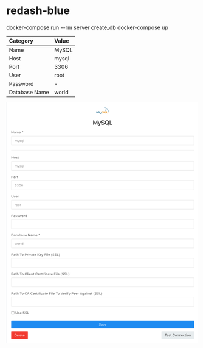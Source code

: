 # redash-blue

docker-compose run --rm server create_db
docker-compose up

| Category | Value |
|:--|:--|
|Name|	MySQL|
|Host|	mysql|
|Port|	3306|
|User|	root|
|Password|	-|
|Database Name|	world|

![image](./screen-shot.png)
